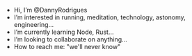 - Hi, I’m @DannyRodrigues
- I’m interested in running, meditation, technology, astonomy, engineering...
- I’m currently learning Node, Rust...
- I’m looking to collaborate on anything...
- How to reach me: "we'll never know"

<!---
DannyRodrigues/DannyRodrigues is a ✨ special ✨ repository because its `README.md` (this file) appears on your GitHub profile.
You can click the Preview link to take a look at your changes.
--->
